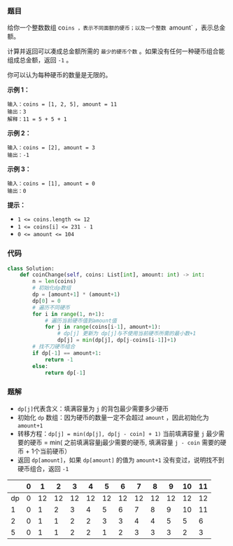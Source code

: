 ### 题目

给你一个整数数组 co`ins ，表示不同面额的硬币；以及一个整数 `amount` ，表示总金额。

计算并返回可以凑成总金额所需的 `最少的硬币个数` 。如果没有任何一种硬币组合能组成总金额，返回 `-1` 。

你可以认为每种硬币的数量是无限的。

**示例 1：**

```
输入：coins = [1, 2, 5], amount = 11
输出：3 
解释：11 = 5 + 5 + 1
```

**示例 2：**

```
输入：coins = [2], amount = 3
输出：-1
```

**示例 3：**

```
输入：coins = [1], amount = 0
输出：0
``` 

**提示：**

- `1 <= coins.length <= 12`
- `1 <= coins[i] <= 231 - 1`
- `0 <= amount <= 104`

### 代码

```python
class Solution:
    def coinChange(self, coins: List[int], amount: int) -> int:
        n = len(coins)
        # 初始化dp数组
        dp = [amount+1] * (amount+1)
        dp[0] = 0
        # 遍历不同硬币
        for i in range(1, n+1):
            # 遍历当前硬币值到amount值
            for j in range(coins[i-1], amount+1):
                # dp[j] 更新为 dp[j]与不使用当前硬币所需的最小数+1
                dp[j] = min(dp[j], dp[j-coins[i-1]]+1)
        # 找不刀硬币组合
        if dp[-1] == amount+1:
            return -1
        else:
            return dp[-1]
```

### 题解

- `dp[j]`代表含义：填满容量为 `j` 的背包最少需要多少硬币
- 初始化 `dp` 数组：因为硬币的数量一定不会超过 `amount` ，因此初始化为 `amount+1`
- 转移方程：`dp[j] = min(dp[j], dp[j - coin] + 1)`
当前填满容量 `j` 最少需要的硬币 = min( 之前填满容量j最少需要的硬币, 填满容量 `j - coin` 需要的硬币 + 1个当前硬币）
- 返回 `dp[amount]`，如果 `dp[amount]` 的值为 `amount+1` 没有变过，说明找不到硬币组合，返回 `-1`

||0|1|2|3|4|5|6|7|8|9|10|11|
|--|--|--|--|--|--|--|--|--|--|--|--|--|
|dp|0|12|12|12|12|12|12|12|12|12|12|12|
|1|0|1|2|3|4|5|6|7|8|9|10|11|
|2|0|1|1|2|2|3|3|4|4|5|5|6|
|5|0|1|1|2|2|1|2|3|3|3|2|3|
